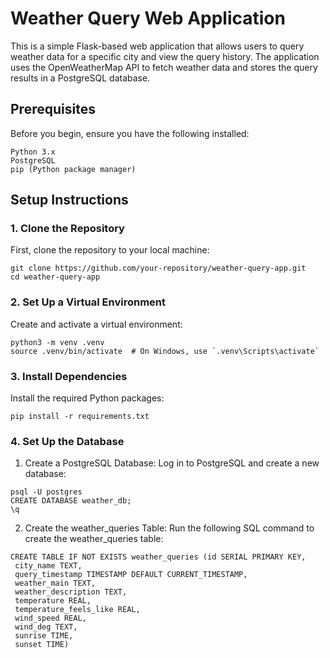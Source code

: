 # Weather Query Web Application
This is a simple Flask-based web application that allows users to query weather data for a specific city and view the query history. The application uses the OpenWeatherMap API to fetch weather data and stores the query results in a PostgreSQL database.

## Prerequisites

Before you begin, ensure you have the following installed:
```commandline
Python 3.x
PostgreSQL
pip (Python package manager)
```

## Setup Instructions

### 1. Clone the Repository
First, clone the repository to your local machine:
```commandline
git clone https://github.com/your-repository/weather-query-app.git
cd weather-query-app
```
### 2. Set Up a Virtual Environment
Create and activate a virtual environment:
```commandline
python3 -m venv .venv
source .venv/bin/activate  # On Windows, use `.venv\Scripts\activate`
```
### 3. Install Dependencies
Install the required Python packages:
```commandline
pip install -r requirements.txt
```
### 4. Set Up the Database
1. Create a PostgreSQL Database:
Log in to PostgreSQL and create a new database:
```commandline
psql -U postgres
CREATE DATABASE weather_db;
\q
```
2. Create the weather_queries Table:
Run the following SQL command to create the weather_queries table:
```commandline
CREATE TABLE IF NOT EXISTS weather_queries (id SERIAL PRIMARY KEY,
 city_name TEXT, 
 query_timestamp TIMESTAMP DEFAULT CURRENT_TIMESTAMP, 
 weather_main TEXT, 
 weather_description TEXT, 
 temperature REAL, 
 temperature_feels_like REAL, 
 wind_speed REAL, 
 wind_deg TEXT, 
 sunrise TIME, 
 sunset TIME)
```
